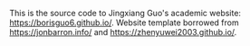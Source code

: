This is the source code to Jingxiang Guo's academic website: https://borisguo6.github.io/. Website template borrowed from https://jonbarron.info/ and https://zhenyuwei2003.github.io/.

